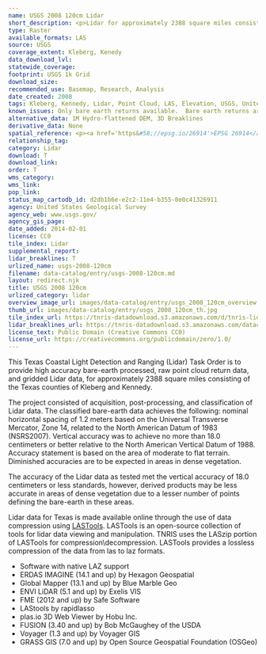 ```yaml
---
name: USGS 2008 120cm Lidar
short_description: <p>Lidar for approximately 2388 square miles consisting of the Texas counties of Kleberg and Kenedy.</p>
type: Raster
available_formats: LAS
source: USGS
coverage_extent: Kleberg, Kenedy
data_download_lvl:
statewide_coverage:
footprint: USGS 1k Grid
download_size:
recommended_use: Basemap, Research, Analysis
date_created: 2008
tags: Kleberg, Kennedy, Lidar, Point Cloud, LAS, Elevation, USGS, United States Geological Survey
known_issues: Only bare earth returns available.  Bare earth returns are classified as 6 instead of 2.
alternative_data: 1M Hydro-flattened DEM, 3D Breaklines
derivative_data: None
spatial_reference: <p><a href='https&#58;//epsg.io/26914'>EPSG 26914</a></p>
relationship_tag:
category: Lidar
download: T
download_link:
order: T
wms_category:
wms_link:
pop_link:
status_map_cartodb_id: d2db1b6e-e2c2-11e4-b355-0e0c41326911
agency: United States Geological Survey
agency_web: www.usgs.gov/
agency_gis_page:
date_added: 2014-02-01
license: CC0
tile_index: Lidar
supplemental_report:
lidar_breaklines: T
urlized_name: usgs-2008-120cm
filename: data-catalog/entry/usgs-2008-120cm.md
layout: redirect.njk
title: USGS 2008 120cm
urlized_category: lidar
overview_image_url: images/data-catalog/entry/usgs_2008_120cm_overview.jpg
thumb_url: images/data-catalog/entry/usgs_2008_120cm_th.jpg
tile_index_url: https://tnris-datadownload.s3.amazonaws.com/d/tnris-lidar/state/tx/tnris-lidar_tx.zip
lidar_breaklines_url: https://tnris-datadownload.s3.amazonaws.com/datacatalog/lidar_breaklines/usgs_2008_120cm_kleberg_kenedy_breaklines.zip
license_text: Public Domain (Creative Commons CC0)
license_url: https://creativecommons.org/publicdomain/zero/1.0/
---
```


This Texas Coastal Light Detection and Ranging (Lidar) Task Order is to provide high accuracy bare-earth processed, raw point cloud return data, and gridded Lidar data, for approximately 2388 square miles consisting of the Texas counties of Kleberg and Kennedy.

The project consisted of acquisition, post-processing, and classification of Lidar data. The classified bare-earth data achieves the following: nominal horizontal spacing of 1.2 meters based on the Universal Transverse Mercator, Zone 14, related to the North American Datum of 1983 (NSRS2007). Vertical accuracy was to achieve no more than 18.0 centimeters or better relative to the North American Vertical Datum of 1988. Accuracy statement is based on the area of moderate to flat terrain. Diminished accuracies are to be expected in areas in dense vegetation.

The accuracy of the Lidar data as tested met the vertical accuracy of 18.0 centimeters or less standards, however, derived products may be less accurate in areas of dense vegetation due to a lesser number of points defining the bare-earth in these areas.

Lidar data for Texas is made available online through the use of data compression using [LASTools](https://rapidlasso.com/lastools/). LASTools is an open-source collection of tools for lidar data viewing and manipulation. TNRIS uses the LASzip portion of LASTools for compression\decompression. LASTools provides a lossless compression of the data from las to laz formats.

- Software with native LAZ support
- ERDAS IMAGINE (14.1 and up) by Hexagon Geospatial
- Global Mapper (13.1 and up) by Blue Marble Geo
- ENVI LiDAR (5.1 and up) by Exelis VIS
- FME (2012 and up) by Safe Software
- LAStools by rapidlasso
- plas.io 3D Web Viewer by Hobu Inc.
- FUSION (3.40 and up) by Bob McGaughey of the USDA
- Voyager (1.3 and up) by Voyager GIS
- GRASS GIS (7.0 and up) by Open Source Geospatial Foundation (OSGeo)
